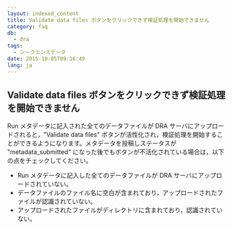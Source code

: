 ```yaml
---
layout: indexed_content
title: Validate data files ボタンをクリックできず検証処理を開始できません
category: faq
db:
  - dra
tags: 
  - シークエンスデータ
date: 2015-10-05T09:16:49
lang: ja
---
```


## Validate data files ボタンをクリックできず検証処理を開始できません

Run メタデータに記入された全てのデータファイルが DRA サーバにアップロードされると，"Validate data files" ボタンが活性化され，検証処理を開始することができるようになります。メタデータを投稿しステータスが "metadata_submitted" になった後でもボタンが不活化されている場合は，以下の点をチェックしてください。
<div class="sub_index">
  <ul class="disc">
    <li>Run メタデータに記入した全てのデータファイルが DRA サーバにアップロードされていない。</li>
    <li>データファイルのファイル名に空白が含まれており，アップロードされたファイルが認識されていない。</li>
    <li>アップロードされたファイルがディレクトリに含まれており，認識されていない。</li>
  </ul>
</div>